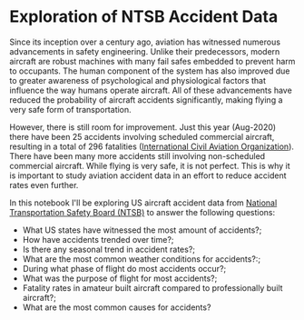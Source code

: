# Exploration of NTSB Accident Data

Since its inception over a century ago, aviation has witnessed numerous advancements in safety engineering. Unlike their predecessors, modern aircraft are robust machines with many fail safes embedded to prevent harm to occupants. The human component of the system has also improved due to greater awareness of psychological and physiological factors that influence the way humans operate aircraft. All of these advancements have reduced the probability of aircraft accidents significantly, making flying a very safe form of transportation. 

However, there is still room for improvement. Just this year (Aug-2020) there have been 25 accidents involving scheduled commercial aircraft, resulting in a total of 296 fatalities ([International Civil Aviation Organization](https://www.icao.int/safety/iStars/Pages/Accident-Statistics.aspx)). There have been many more accidents still involving non-scheduled commercial aircraft. While flying is very safe, it is not perfect. This is why it is important to study aviation accident data in an effort to reduce accident rates even further. 

In this notebook I'll be exploring US aircraft accident data from [National Transportation Safety Board (NTSB)](https://www.ntsb.gov/_layouts/ntsb.aviation/index.aspx) to answer the following questions: 
- What US states have witnessed the most amount of accidents?;
- How have accidents trended over time?;
- Is there any seasonal trend in accident rates?;
- What are the most common weather conditions for accidents?:;
- During what phase of flight do most accidents occur?;
- What was the purpose of flight for most accidents?;
- Fatality rates in amateur built aircraft compared to professionally built aircraft?;
- What are the most common causes for accidents?
